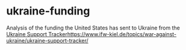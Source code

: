 # ukraine-funding
Analysis of the funding the United States has sent to Ukraine from the [Ukraine Support Tracker](https://www.ifw-kiel.de/topics/war-against-ukraine/ukraine-support-tracker/)https://www.ifw-kiel.de/topics/war-against-ukraine/ukraine-support-tracker/
